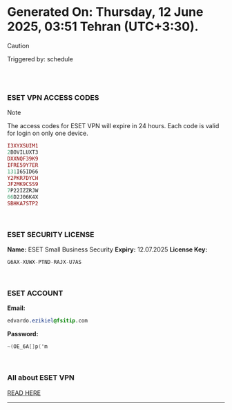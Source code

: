 # Generated On: Thursday, 12 June 2025, 03:51 Tehran (UTC+3:30).

> [!CAUTION]
> Triggered by: schedule

<br><br>

### ESET VPN ACCESS CODES

> [!NOTE]
> The access codes for ESET VPN will expire in 24 hours.
> Each code is valid for login on only one device.

```ruby
I3XYXSUIM1
2BOVILUXT3
DXXNQF39K9
IFRE59Y7ER
131I65ID66
Y2PKR7DYCH
JF2MK9CSS9
7P22IZZRJW
66D2J06K4X
SBHKA7STP2
```

<br>

### ESET SECURITY LICENSE

**Name:** ESET Small Business Security
**Expiry:** 12.07.2025
**License Key:**

```POV-Ray SDL
G6AX-XUWX-PTND-RAJX-U7AS
```

<br>

### ESET ACCOUNT

**Email:**

```CSS
edvardo.ezikiel@fsitip.com
```

**Password:**

```POV-Ray SDL
~(OE_6A[]p('m
```

<br>

### All about ESET VPN

[READ HERE](https://t.me/F_NiREvil/2113)

---

<br><br>

